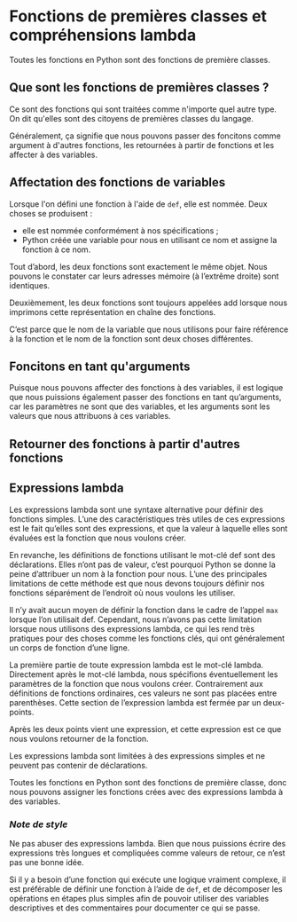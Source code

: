 # **Fonctions de premières classes et compréhensions lambda**

Toutes les fonctions en Python sont des fonctions de première classes. 

## **Que sont les fonctions de premières classes ?**

Ce sont des fonctions qui sont traitées comme n'importe quel autre type. On dit qu'elles sont des citoyens de premières classes du langage.  

Généralement, ça signifie que nous pouvons passer des foncitons comme argument à d'autres fonctions, les retournées à partir de fonctions et les affecter à des variables.  

## **Affectation des fonctions de variables**

Lorsque l'on défini une fonction à l'aide de `def`, elle est nommée. Deux choses se produisent :
* elle est nommée conformément à nos spécifications ;
* Python créée une variable pour nous en utilisant ce nom et assigne la fonction à ce nom.

Tout d’abord, les deux fonctions sont exactement le même objet. Nous pouvons le constater car leurs adresses mémoire (à l’extrême droite) sont identiques.

Deuxièmement, les deux fonctions sont toujours appelées add lorsque nous imprimons cette représentation en chaîne des fonctions.

C’est parce que le nom de la variable que nous utilisons pour faire référence à la fonction et le nom de la fonction sont deux choses différentes.

## Foncitons en tant qu'arguments

Puisque nous pouvons affecter des fonctions à des variables, il est logique que nous puissions également passer des fonctions en tant qu’arguments, car les paramètres ne sont que des variables, et les arguments sont les valeurs que nous attribuons à ces variables.

## Retourner des fonctions à partir d'autres fonctions



## Expressions lambda

Les expressions lambda sont une syntaxe alternative pour définir des fonctions simples. L’une des caractéristiques très utiles de ces expressions est le fait qu’elles sont des expressions, et que la valeur à laquelle elles sont évaluées est la fonction que nous voulons créer.

En revanche, les définitions de fonctions utilisant le mot-clé def sont des déclarations. Elles n’ont pas de valeur, c’est pourquoi Python se donne la peine d’attribuer un nom à la fonction pour nous. L’une des principales limitations de cette méthode est que nous devons toujours définir nos fonctions séparément de l’endroit où nous voulons les utiliser.

Il n’y avait aucun moyen de définir la fonction dans le cadre de l’appel `max` lorsque l’on utilisait def. Cependant, nous n’avons pas cette limitation lorsque nous utilisons des expressions lambda, ce qui les rend très pratiques pour des choses comme les fonctions clés, qui ont généralement un corps de fonction d’une ligne.

La première partie de toute expression lambda est le mot-clé lambda. Directement après le mot-clé lambda, nous spécifions éventuellement les paramètres de la fonction que nous voulons créer. Contrairement aux définitions de fonctions ordinaires, ces valeurs ne sont pas placées entre parenthèses. Cette section de l’expression lambda est fermée par un deux-points.

Après les deux points vient une expression, et cette expression est ce que nous voulons retourner de la fonction.

Les expressions lambda sont limitées à des expressions simples et ne peuvent pas contenir de déclarations.

Toutes les fonctions en Python sont des fonctions de première classe, donc nous pouvons assigner les fonctions crées avec des expressions lambda à des variables.

### _**Note de style**_
Ne pas abuser des expressions lambda. Bien que nous puissions écrire des expressions très longues et compliquées comme valeurs de retour, ce n’est pas une bonne idée.

Si il y a besoin d’une fonction qui exécute une logique vraiment complexe, il est préférable de définir une fonction à l’aide de `def`, et de décomposer les opérations en étapes plus simples afin de pouvoir utiliser des variables descriptives et des commentaires pour documenter ce qui se passe.